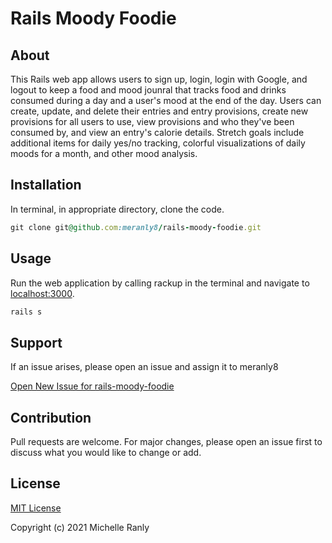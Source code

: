 # Rails Moody Foodie
## About
This Rails web app allows users to sign up, login, login with Google, and logout to keep a food and mood jounral that tracks food and drinks consumed during a day and a user's mood at the end of the day. Users can create, update, and delete their entries and entry provisions, create new provisions for all users to use, view provisions and who they've been consumed by, and view an entry's calorie details. Stretch goals include additional items for daily yes/no tracking, colorful visualizations of daily moods for a month, and other mood analysis.

## Installation
In terminal, in appropriate directory, clone the code.
```ruby
git clone git@github.com:meranly8/rails-moody-foodie.git
```

## Usage
Run the web application by calling rackup in the terminal and navigate to [localhost:3000](localhost:3000/).
```ruby
rails s
```

## Support
If an issue arises, please open an issue and assign it to meranly8

[Open New Issue for rails-moody-foodie](https://github.com/meranly8/rails-moody-foodie/issues/new)

## Contribution
Pull requests are welcome. For major changes, please open an issue first to discuss what you would like to change or add.

## License
[MIT License](https://choosealicense.com/licenses/mit/)

Copyright (c) 2021 Michelle Ranly